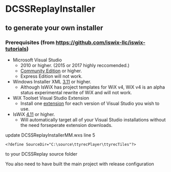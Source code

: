 # DCSSReplayInstaller

## to generate your own installer 

### Prerequisites (from https://github.com/iswix-llc/iswix-tutorials)

* Microsoft Visual Studio
   * 2010 or higher. (2015 or 2017 highly reccomended.)
   * [Community Edition](https://www.visualstudio.com/vs/community/) or higher. 
   * Express Edition will not work.
* Windows Installer XML [3.11](http://wixtoolset.org/releases/)  or higher. 
   * Although IsWiX has project templates for WiX v4, WiX v4 is an alpha status experimental rewrite of WiX and will not work.
* WiX Toolset Visual Studio Extension
   * Install one [extension](http://wixtoolset.org/releases/) for each version of Visual Studio you wish to use. 
* IsWiX [4.11](https://github.com/iswix-llc/iswix/releases) or higher.
   * Will automatically target all of your Visual Studio installations without the need forseperate extension downloads.

update DCSSReplayInstallerMM.wxs line 5

` <?define SourceDir="C:\source\ttyrecPlayer\ttyrecTiles"?>
`

to your DCSSReplay source folder


You also need to have built the main project with release configuration
